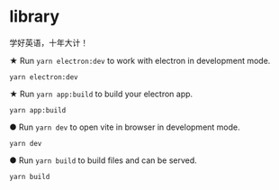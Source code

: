 # library

学好英语，十年大计！


★ Run `yarn electron:dev` to work with electron in development mode.

```
yarn electron:dev
```

★ Run `yarn app:build` to build your electron app.

```
yarn app:build
```

● Run `yarn dev` to open vite in browser in development mode.

```
yarn dev
```

● Run `yarn build` to build files and can be served.

```
yarn build
```
